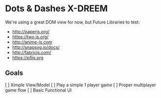 # Dots & Dashes X-DREEM

We're using a great DOM view for now, but Future Libraries to test:

- http://paperjs.org/
- https://two.js.org/
- http://anime-js.com
- http://snapsvg.io/docs/
- http://fabricjs.com/
- https://p5js.org

## Goals

[ ] Ximple View/Model
[ ] Play a simple 1 player game
[ ] Proper multiplayer game flow
[ ] Basic Functional UI
